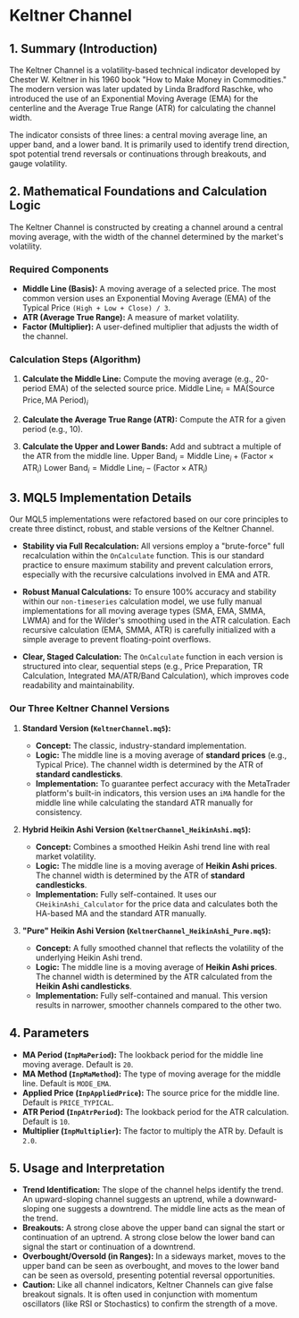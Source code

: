 # Keltner Channel

## 1. Summary (Introduction)

The Keltner Channel is a volatility-based technical indicator developed by Chester W. Keltner in his 1960 book "How to Make Money in Commodities." The modern version was later updated by Linda Bradford Raschke, who introduced the use of an Exponential Moving Average (EMA) for the centerline and the Average True Range (ATR) for calculating the channel width.

The indicator consists of three lines: a central moving average line, an upper band, and a lower band. It is primarily used to identify trend direction, spot potential trend reversals or continuations through breakouts, and gauge volatility.

## 2. Mathematical Foundations and Calculation Logic

The Keltner Channel is constructed by creating a channel around a central moving average, with the width of the channel determined by the market's volatility.

### Required Components

- **Middle Line (Basis):** A moving average of a selected price. The most common version uses an Exponential Moving Average (EMA) of the Typical Price `(High + Low + Close) / 3`.
- **ATR (Average True Range):** A measure of market volatility.
- **Factor (Multiplier):** A user-defined multiplier that adjusts the width of the channel.

### Calculation Steps (Algorithm)

1. **Calculate the Middle Line:** Compute the moving average (e.g., 20-period EMA) of the selected source price.
   $\text{Middle Line}_i = \text{MA}(\text{Source Price}, \text{MA Period})_i$

2. **Calculate the Average True Range (ATR):** Compute the ATR for a given period (e.g., 10).

3. **Calculate the Upper and Lower Bands:** Add and subtract a multiple of the ATR from the middle line.
   $\text{Upper Band}_i = \text{Middle Line}_i + (\text{Factor} \times \text{ATR}_i)$
   $\text{Lower Band}_i = \text{Middle Line}_i - (\text{Factor} \times \text{ATR}_i)$

## 3. MQL5 Implementation Details

Our MQL5 implementations were refactored based on our core principles to create three distinct, robust, and stable versions of the Keltner Channel.

- **Stability via Full Recalculation:** All versions employ a "brute-force" full recalculation within the `OnCalculate` function. This is our standard practice to ensure maximum stability and prevent calculation errors, especially with the recursive calculations involved in EMA and ATR.

- **Robust Manual Calculations:** To ensure 100% accuracy and stability within our `non-timeseries` calculation model, we use fully manual implementations for all moving average types (SMA, EMA, SMMA, LWMA) and for the Wilder's smoothing used in the ATR calculation. Each recursive calculation (EMA, SMMA, ATR) is carefully initialized with a simple average to prevent floating-point overflows.

- **Clear, Staged Calculation:** The `OnCalculate` function in each version is structured into clear, sequential steps (e.g., Price Preparation, TR Calculation, Integrated MA/ATR/Band Calculation), which improves code readability and maintainability.

### Our Three Keltner Channel Versions

1. **Standard Version (`KeltnerChannel.mq5`):**

   - **Concept:** The classic, industry-standard implementation.
   - **Logic:** The middle line is a moving average of **standard prices** (e.g., Typical Price). The channel width is determined by the ATR of **standard candlesticks**.
   - **Implementation:** To guarantee perfect accuracy with the MetaTrader platform's built-in indicators, this version uses an `iMA` handle for the middle line while calculating the standard ATR manually for consistency.

2. **Hybrid Heikin Ashi Version (`KeltnerChannel_HeikinAshi.mq5`):**

   - **Concept:** Combines a smoothed Heikin Ashi trend line with real market volatility.
   - **Logic:** The middle line is a moving average of **Heikin Ashi prices**. The channel width is determined by the ATR of **standard candlesticks**.
   - **Implementation:** Fully self-contained. It uses our `CHeikinAshi_Calculator` for the price data and calculates both the HA-based MA and the standard ATR manually.

3. **"Pure" Heikin Ashi Version (`KeltnerChannel_HeikinAshi_Pure.mq5`):**
   - **Concept:** A fully smoothed channel that reflects the volatility of the underlying Heikin Ashi trend.
   - **Logic:** The middle line is a moving average of **Heikin Ashi prices**. The channel width is determined by the ATR calculated from the **Heikin Ashi candlesticks**.
   - **Implementation:** Fully self-contained and manual. This version results in narrower, smoother channels compared to the other two.

## 4. Parameters

- **MA Period (`InpMaPeriod`):** The lookback period for the middle line moving average. Default is `20`.
- **MA Method (`InpMaMethod`):** The type of moving average for the middle line. Default is `MODE_EMA`.
- **Applied Price (`InpAppliedPrice`):** The source price for the middle line. Default is `PRICE_TYPICAL`.
- **ATR Period (`InpAtrPeriod`):** The lookback period for the ATR calculation. Default is `10`.
- **Multiplier (`InpMultiplier`):** The factor to multiply the ATR by. Default is `2.0`.

## 5. Usage and Interpretation

- **Trend Identification:** The slope of the channel helps identify the trend. An upward-sloping channel suggests an uptrend, while a downward-sloping one suggests a downtrend. The middle line acts as the mean of the trend.
- **Breakouts:** A strong close above the upper band can signal the start or continuation of an uptrend. A strong close below the lower band can signal the start or continuation of a downtrend.
- **Overbought/Oversold (in Ranges):** In a sideways market, moves to the upper band can be seen as overbought, and moves to the lower band can be seen as oversold, presenting potential reversal opportunities.
- **Caution:** Like all channel indicators, Keltner Channels can give false breakout signals. It is often used in conjunction with momentum oscillators (like RSI or Stochastics) to confirm the strength of a move.
